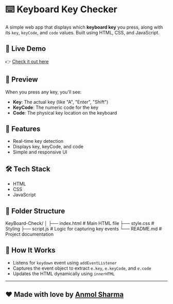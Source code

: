 # ⌨️ Keyboard Key Checker

A simple web app that displays which **keyboard key** you press, along with its `key`, `keyCode`, and `code` values. Built using HTML, CSS, and JavaScript.

## 🔗 Live Demo

👉 [Check it out here](https://anmol-sharma7011.github.io/KeyBoard-Check/)

## 📸 Preview

When you press any key, you'll see:

- **Key**: The actual key (like "A", "Enter", "Shift")
- **KeyCode**: The numeric code for the key
- **Code**: The physical key location on the keyboard

## 🚀 Features

- Real-time key detection
- Displays key, keyCode, and code
- Simple and responsive UI

## 🛠 Tech Stack

- HTML
- CSS
- JavaScript

## 📁 Folder Structure

KeyBoard-Check/
│
├── index.html # Main HTML file
├── style.css # Styling
├── script.js # Logic for capturing key events
└── README.md # Project documentation


## 🧠 How It Works

- Listens for `keydown` event using `addEventListener`
- Captures the event object to extract `e.key`, `e.keyCode`, and `e.code`
- Updates the HTML dynamically using `innerHTML`

---

## ❤️ Made with love by [Anmol Sharma](https://github.com/anmol-sharma7011)

